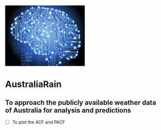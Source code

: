 ![](image.png)  
# AustraliaRain 
## To approach the publicly available weather data of Australia for analysis and predictions
- [ ] To plot the ACF and PACF
